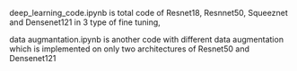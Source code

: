 deep_learning_code.ipynb is total code of Resnet18, Resnnet50, Squeeznet and Densenet121 in 3 type of fine tuning,

data augmantation.ipynb is another code with different data augmentation which is implemented on only two architectures of Resnet50 and Densenet121

